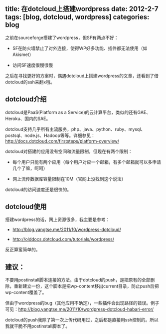 title: 在dotcloud上搭建wordpress
date: 2012-2-7
tags: [blog, dotcloud, wordpress]
categories: blog
---

之前在sourceforge搭建了wordpress，但SF有两点不好：

- SF在防火墙禁止了对外连接，使得WP好多功能、插件都无法使用（如Akismet）

- 访问SF速度很慢很慢

之后在寻找更好的方案时，偶遇dotcloud上搭建wordpress的文章，还看到了借dotcloud的ssh来翻x哦。

<!-- more -->

## dotcloud介绍

dotcloud是PaaS(Platform as a Service)的云计算平台，类似的还有GAE、Heroku、国内的SAE。

dotcloud支持几乎所有主流服务，php、java、python、ruby、mysql、postsql、node.js、Hadoop等等。详细参见：<http://docs.dotcloud.com/firststeps/platform-overview/>

dotcloud对搭建的应用没有空间和流量限制，但现在有两个限制：

- 每个用户只能有两个应用（每个用户对应一个邮箱，有多个邮箱就可以多申请几个了嘛，呵呵）

- 网上流传数据库容量限制在10M（官网上没找到这个说法）

dotcloud的访问速度还是很快的。

## dotcloud使用

搭建wordpress的话，网上资源很多，我主要是参考：

- <http://blog.yangtse.me/2011/10/wordpress-dotcloud/>

- <http://olddocs.dotcloud.com/tutorials/wordpress/>

反正算蛮简单的。

## 建议：

不要用postinstall脚本连接的方法。由于dotcloud的push，是把原有的全部删除，重新建立一份，这个脚本是把wp-content移出current目录，防止push后把wp-content覆盖了。

但由于wordpress的bug（其他应用不确定），一些插件会出现路径的错误。例子可见：<http://blog.yangtse.me/2011/10/wordpress-dotcloud-habari-error/>

dotcloud的push我除了第一次上传代码用过，之后都是直接用ssh控制的。所以我就干脆不用postinstall脚本了。
